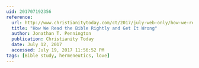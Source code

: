 ```yaml
---
uid: 201707192356
reference:
  url: http://www.christianitytoday.com/ct/2017/july-web-only/how-we-read-bible-rightly-and-get-it-wrong.html
  title: "How We Read the Bible Rightly and Get It Wrong"
  author: Jonathan T. Pennington
  publication: Christianity Today
  date: July 12, 2017
  accessed: July 19, 2017 11:56:52 PM
tags: [Bible study, hermeneutics, love]
---
```

